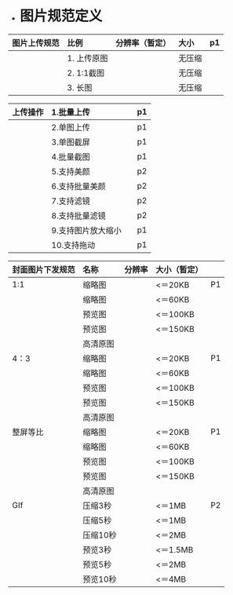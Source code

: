 * # 图片规范定义

| 图片上传规范 | 比例 | 分辨率（暂定） | 大小 | p1 |
| :--- | :--- | :--- | :--- | :--- |
|  | 1. 上传原图 |  | 无压缩 |  |
|  | 2. 1:1截图 |  | 无压缩 |  |
|  | 3. 长图 |  | 无压缩 |  |

| 上传操作 | 1.批量上传 |  | p1 |
| :--- | :--- | :--- | :--- |
|  | 2.单图上传 |  | p1 |
|  | 3.单图截屏 |  | p1 |
|  | 4.批量截图 |  | p1 |
|  | 5.支持美颜 |  | p2 |
|  | 6.支持批量美颜 |  | p2 |
|  | 7.支持滤镜 |  | p2 |
|  | 8.支持批量滤镜 |  | p2 |
|  | 9.支持图片放大缩小 |  | p1 |
|  | 10.支持拖动 |  | p1 |

| 封面图片下发规范 | 名称 | 分辨率 | 大小（暂定） |  |
| :--- | :--- | :--- | :--- | :--- |
| 1:1 | 缩略图 |  | &lt;＝20KB | P1 |
|  | 缩略图 |  | &lt;＝60KB |  |
|  | 预览图 |  | &lt;＝100KB |  |
|  | 预览图 |  | &lt;＝150KB |  |
|  | 高清原图 |  |  |  |
| 4：3 | 缩略图 |  | &lt;＝20KB | P1 |
|  | 缩略图 |  | &lt;＝60KB |  |
|  | 预览图 |  | &lt;＝100KB |  |
|  | 预览图 |  | &lt;＝150KB |  |
|  | 高清原图 |  |  |  |
| 整屏等比 | 缩略图 |  | &lt;＝20KB | P1 |
|  | 缩略图 |  | &lt;＝60KB |  |
|  | 预览图 |  | &lt;＝100KB |  |
|  | 预览图 |  | &lt;＝150KB |  |
|  | 高清原图 |  |  |  |
| GIf | 压缩3秒 |  | &lt;＝1MB | P2 |
|  | 压缩5秒 |  | &lt;＝1MB |  |
|  | 压缩10秒 |  | &lt;＝2MB |  |
|  | 预览3秒 |  | &lt;＝1.5MB |  |
|  | 预览5秒 |  | &lt;＝2MB |  |
|  | 预览10秒 |  | &lt;＝4MB |  |



